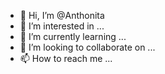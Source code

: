 - 👋 Hi, I’m @Anthonita
- 👀 I’m interested in ...
- 🌱 I’m currently learning ...
- 💞️ I’m looking to collaborate on ...
- 📫 How to reach me ...

<!---
Anthonita/Anthonita is a ✨ special ✨ repository because its `README.md` (this file) appears on your GitHub profile.
You can click the Preview link to take a look at your changes.
--->
